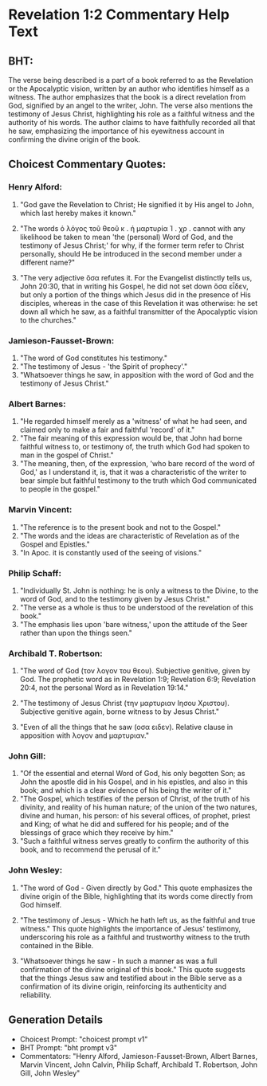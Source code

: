 # Revelation 1:2 Commentary Help Text

## BHT:
The verse being described is a part of a book referred to as the Revelation or the Apocalyptic vision, written by an author who identifies himself as a witness. The author emphasizes that the book is a direct revelation from God, signified by an angel to the writer, John. The verse also mentions the testimony of Jesus Christ, highlighting his role as a faithful witness and the authority of his words. The author claims to have faithfully recorded all that he saw, emphasizing the importance of his eyewitness account in confirming the divine origin of the book.

## Choicest Commentary Quotes:
### Henry Alford:
1. "God gave the Revelation to Christ; He signified it by His angel to John, which last hereby makes it known." 

2. "The words ὁ λόγος τοῦ θεοῦ κ . ἡ μαρτυρία Ἰ . χρ . cannot with any likelihood be taken to mean 'the (personal) Word of God, and the testimony of Jesus Christ;' for why, if the former term refer to Christ personally, should He be introduced in the second member under a different name?"

3. "The very adjective ὅσα refutes it. For the Evangelist distinctly tells us, John 20:30, that in writing his Gospel, he did not set down ὅσα εἶδεν, but only a portion of the things which Jesus did in the presence of His disciples, whereas in the case of this Revelation it was otherwise: he set down all which he saw, as a faithful transmitter of the Apocalyptic vision to the churches."

### Jamieson-Fausset-Brown:
1. "The word of God constitutes his testimony."
2. "The testimony of Jesus - 'the Spirit of prophecy'."
3. "Whatsoever things he saw, in apposition with the word of God and the testimony of Jesus Christ."

### Albert Barnes:
1. "He regarded himself merely as a 'witness' of what he had seen, and claimed only to make a fair and faithful 'record' of it."
2. "The fair meaning of this expression would be, that John had borne faithful witness to, or testimony of, the truth which God had spoken to man in the gospel of Christ."
3. "The meaning, then, of the expression, 'who bare record of the word of God,' as I understand it, is, that it was a characteristic of the writer to bear simple but faithful testimony to the truth which God communicated to people in the gospel."

### Marvin Vincent:
1. "The reference is to the present book and not to the Gospel."
2. "The words and the ideas are characteristic of Revelation as of the Gospel and Epistles."
3. "In Apoc. it is constantly used of the seeing of visions."

### Philip Schaff:
1. "Individually St. John is nothing: he is only a witness to the Divine, to the word of God, and to the testimony given by Jesus Christ." 
2. "The verse as a whole is thus to be understood of the revelation of this book."
3. "The emphasis lies upon 'bare witness,' upon the attitude of the Seer rather than upon the things seen."

### Archibald T. Robertson:
1. "The word of God (τον λογον του θεου). Subjective genitive, given by God. The prophetic word as in Revelation 1:9; Revelation 6:9; Revelation 20:4, not the personal Word as in Revelation 19:14."

2. "The testimony of Jesus Christ (την μαρτυριαν Ιησου Χριστου). Subjective genitive again, borne witness to by Jesus Christ."

3. "Even of all the things that he saw (οσα ειδεν). Relative clause in apposition with λογον and μαρτυριαν."

### John Gill:
1. "Of the essential and eternal Word of God, his only begotten Son; as John the apostle did in his Gospel, and in his epistles, and also in this book; and which is a clear evidence of his being the writer of it."
2. "The Gospel, which testifies of the person of Christ, of the truth of his divinity, and reality of his human nature; of the union of the two natures, divine and human, his person: of his several offices, of prophet, priest and King; of what he did and suffered for his people; and of the blessings of grace which they receive by him."
3. "Such a faithful witness serves greatly to confirm the authority of this book, and to recommend the perusal of it."

### John Wesley:
1. "The word of God - Given directly by God." This quote emphasizes the divine origin of the Bible, highlighting that its words come directly from God himself.

2. "The testimony of Jesus - Which he hath left us, as the faithful and true witness." This quote highlights the importance of Jesus' testimony, underscoring his role as a faithful and trustworthy witness to the truth contained in the Bible.

3. "Whatsoever things he saw - In such a manner as was a full confirmation of the divine original of this book." This quote suggests that the things Jesus saw and testified about in the Bible serve as a confirmation of its divine origin, reinforcing its authenticity and reliability.


## Generation Details
- Choicest Prompt: "choicest prompt v1"
- BHT Prompt: "bht prompt v3"
- Commentators: "Henry Alford, Jamieson-Fausset-Brown, Albert Barnes, Marvin Vincent, John Calvin, Philip Schaff, Archibald T. Robertson, John Gill, John Wesley"
